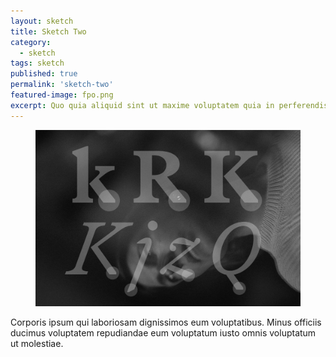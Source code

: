 ```yaml
---
layout: sketch
title: Sketch Two
category:
  - sketch
tags: sketch
published: true
permalink: 'sketch-two'
featured-image: fpo.png
excerpt: Quo quia aliquid sint ut maxime voluptatem quia in perferendis. Labore consequatur reiciendis eos nisi aperiam odit quia qui et provident aliquid.
---
```


<figure class="">
  <img src="./assets/fpo.png">
</figure>

<article>
<p>Corporis ipsum qui laboriosam dignissimos eum voluptatibus. Minus officiis ducimus voluptatem repudiandae eum voluptatum iusto omnis voluptatum ut molestiae.</p>
</article>